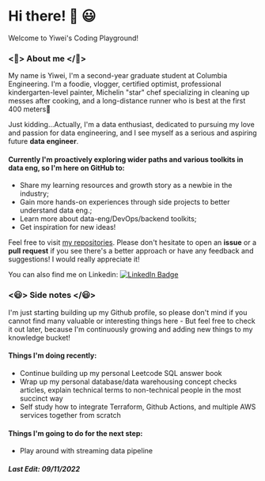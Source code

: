 # Hi there! 👋 😃

Welcome to Yiwei's Coding Playground! 

### <🙈> About me </🙈>

My name is Yiwei, I'm a second-year graduate student at Columbia Engineering. I'm a foodie, vlogger, certified optimist, professional kindergarten-level painter, Michelin "star" chef specializing in cleaning up messes after cooking, and a long-distance runner who is best at the first 400 meters💪

Just kidding...Actually, I'm a data enthusiast, dedicated to pursuing my love and passion for data engineering, and I see myself as a serious and aspiring future **data engineer**. 

#### Currently I'm proactively exploring wider paths and various toolkits in data eng, so I'm here on GitHub to:
- Share my learning resources and growth story as a newbie in the industry;
- Gain more hands-on experiences through side projects to better understand data eng.;
- Learn more about data-eng/DevOps/backend toolkits;
- Get inspiration for new ideas!

Feel free to visit [my repositories](https://github.com/hywvivi98?tab=repositories). Please don't hesitate to open an **issue** or a **pull request** if you see there's a better approach or have any feedback and suggestions! I would really appreciate it!

You can also find me on Linkedin: 
[![LinkedIn Badge](https://img.shields.io/badge/LinkedIn-Profile-informational?style=flat&logo=linkedin&logoColor=white&color=0D76A8)](https://www.linkedin.com/in/yiwei-hou/)

### <😃> Side notes </😃>
I'm just starting building up my Github profile, so please don't mind if you cannot find many valuable or interesting things here - But feel free to check it out later, because I'm continuously growing and adding new things to my knowledge bucket!

#### Things I'm doing recently:
- Continue building up my personal Leetcode SQL answer book
- Wrap up my personal database/data warehousing concept checks articles, explain technical terms to non-technical people in the most succinct way
- Self study how to integrate Terraform, Github Actions, and multiple AWS services together from scratch 

#### Things I'm going to do for the next step:
- Play around with streaming data pipeline 

#### *Last Edit: 09/11/2022*
